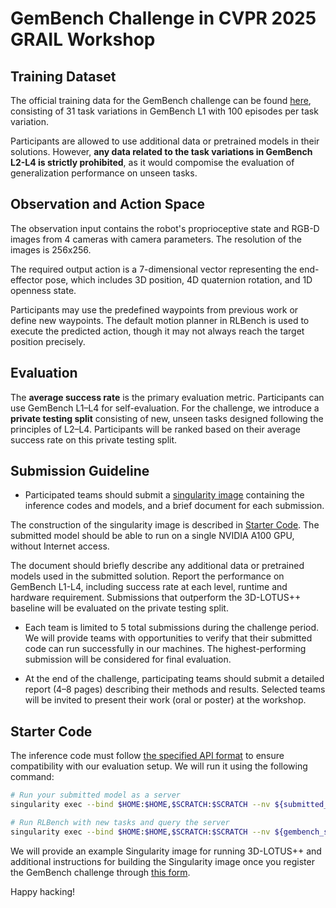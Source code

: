 # GemBench Challenge in CVPR 2025 GRAIL Workshop


## Training Dataset
The official training data for the GemBench challenge can be found [here](https://github.com/vlc-robot/robot-3dlotus?tab=readme-ov-file#dataset), consisting of 31 task variations in GemBench L1 with 100 episodes per task variation.

Participants are allowed to use additional data or pretrained models in their solutions. However, **any data related to the task variations in GemBench L2-L4 is strictly prohibited**, as it would compomise the evaluation of generalization performance on unseen tasks.


## Observation and Action Space

The observation input contains the robot's proprioceptive state and RGB-D images from 4 cameras with camera parameters. The resolution of the images is 256x256.

The required output action is a 7-dimensional vector representing the end-effector pose, which includes 3D position, 4D quaternion rotation, and 1D openness state.

Participants may use the predefined waypoints from previous work or define new waypoints.
The default motion planner in RLBench is used to execute the predicted action, though it may not always reach the target position precisely. 


## Evaluation

The **average success rate** is the primary evaluation metric.
Participants can use GemBench L1–L4 for self-evaluation. For the challenge, we introduce a **private testing split** consisting of new, unseen tasks designed following the principles of L2–L4. Participants will be ranked based on their average success rate on this private testing split.


## Submission Guideline

- Participated teams should submit a [singularity image](https://docs.sylabs.io/guides/3.0/user-guide/quick_start.html) containing the inference codes and models, and a brief document for each submission. 

The construction of the singularity image is described in [Starter Code](#starter-code). The submitted model should be able to run on a single NVIDIA A100 GPU, without Internet access.

The document should briefly describe any additional data or pretrained models used in the submitted solution. Report the performance on GemBench L1-L4, including success rate at each level, runtime and hardware requirement. Submissions that outperform the 3D-LOTUS++ baseline will be evaluated on the private testing split.

- Each team is limited to 5 total submissions during the challenge period. We will provide teams with opportunities to verify that their submitted code can run successfully in our machines. The highest-performing submission will be considered for final evaluation. 

- At the end of the challenge, participating teams should submit a detailed report (4–8 pages) describing their methods and results. Selected teams will be invited to present their work (oral or poster) at the workshop.


## Starter Code

The inference code must follow [the specified API format](https://github.com/vlc-robot/robot-3dlotus/blob/main/challenges/actioner.py) to ensure compatibility with our evaluation setup. We will run it using the following command:
```bash
# Run your submitted model as a server
singularity exec --bind $HOME:$HOME,$SCRATCH:$SCRATCH --nv ${submitted_sif_image} xvfb-run -a python challenges/server.py --port 13000

# Run RLBench with new tasks and query the server
singularity exec --bind $HOME:$HOME,$SCRATCH:$SCRATCH --nv ${gembench_sif_image} xvfb-run -a python challenges/client.py --port 13000
```

We will provide an example Singularity image for running 3D-LOTUS++ and additional instructions for building the Singularity image once you register the GemBench challenge through [this form](https://docs.google.com/forms/d/e/1FAIpQLSfEZI22Hrc-wtgmdsKya08xa7W_atL-xq_vOHb9qo6f-jWXAA/viewform?usp=dialog).

Happy hacking!